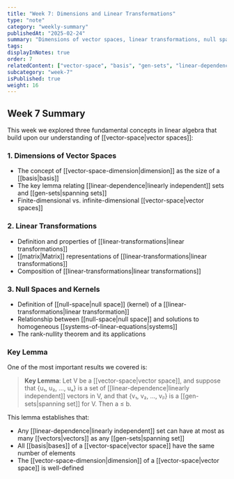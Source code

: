 ```yaml
---
title: "Week 7: Dimensions and Linear Transformations"
type: "note"
category: "weekly-summary"
publishedAt: "2025-02-24"
summary: "Dimensions of vector spaces, linear transformations, null spaces, and the rank-nullity theorem"
tags: 
displayInNotes: true
order: 7
relatedContent: ["vector-space", "basis", "gen-sets", "linear-dependence", "matrix", "vector-space-dimension", "linear-transformations", "null-space"]
subcategory: "week-7"
isPublished: true
weight: 16
---
```

## Week 7 Summary

This week we explored three fundamental concepts in linear algebra that build upon our understanding of [[vector-space|vector spaces]]:

### 1. Dimensions of Vector Spaces

- The concept of [[vector-space-dimension|dimension]] as the size of a [[basis|basis]]
- The key lemma relating [[linear-dependence|linearly independent]] sets and [[gen-sets|spanning sets]]
- Finite-dimensional vs. infinite-dimensional [[vector-space|vector spaces]]

### 2. Linear Transformations

- Definition and properties of [[linear-transformations|linear transformations]]
- [[matrix|Matrix]] representations of [[linear-transformations|linear transformations]]
- Composition of [[linear-transformations|linear transformations]]

### 3. Null Spaces and Kernels

- Definition of [[null-space|null space]] (kernel) of a [[linear-transformations|linear transformation]]
- Relationship between [[null-space|null space]] and solutions to homogeneous [[systems-of-linear-equations|systems]]
- The rank-nullity theorem and its applications

### Key Lemma

One of the most important results we covered is:

> **Key Lemma**: Let V be a [[vector-space|vector space]], and suppose that {u₁, u₂, ..., uₐ} is a set of [[linear-dependence|linearly independent]] vectors in V, and that {v₁, v₂, ..., vᵦ} is a [[gen-sets|spanning set]] for V. Then a ≤ b.

This lemma establishes that:
- Any [[linear-dependence|linearly independent]] set can have at most as many [[vectors|vectors]] as any [[gen-sets|spanning set]]
- All [[basis|bases]] of a [[vector-space|vector space]] have the same number of elements
- The [[vector-space-dimension|dimension]] of a [[vector-space|vector space]] is well-defined
